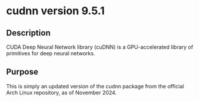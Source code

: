 # cudnn version 9.5.1

## Description

CUDA Deep Neural Network library (cuDNN) is a GPU-accelerated library of
primitives for deep neural networks.

## Purpose

This is simply an updated version of the cudnn package from the official Arch Linux repository, as of November 2024.